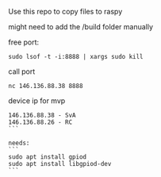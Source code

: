 Use this repo to copy files to raspy

might need to add the /build folder manually


free port:
```
sudo lsof -t -i:8888 | xargs sudo kill
```

call port
``` 
nc 146.136.88.38 8888
```

device ip for mvp
````
146.136.88.38 - SvA
146.136.88.26 - RC
```

needs:
```
sudo apt install gpiod
sudo apt install libgpiod-dev
```



